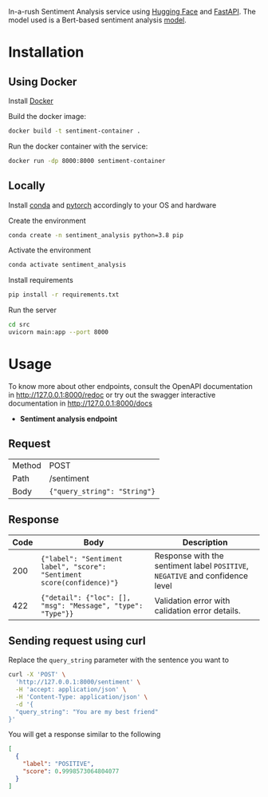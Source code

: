 In-a-rush Sentiment Analysis service using [Hugging Face](https://huggingface.co/) and [FastAPI](https://fastapi.tiangolo.com/). The model used is a Bert-based sentiment analysis [model](https://huggingface.co/distilbert-base-uncased-finetuned-sst-2-english).

# Installation

## Using Docker

Install [Docker](https://docs.docker.com/engine/install/)

Build the docker image:

```bash
docker build -t sentiment-container .
```

Run the docker container with the service:

```bash
docker run -dp 8000:8000 sentiment-container
```

## Locally

Install [conda](https://anaconda.cloud/support-center/installers) and [pytorch](https://pytorch.org/get-started/locally/) accordingly to your OS and hardware

Create the environment

```bash
conda create -n sentiment_analysis python=3.8 pip
```

Activate the environment

```bash
conda activate sentiment_analysis
```

Install requirements

```bash
pip install -r requirements.txt
```

Run the server

```bash
cd src
uvicorn main:app --port 8000
```

# Usage

To know more about other endpoints, consult the OpenAPI documentation in http://127.0.0.1:8000/redoc or try out the swagger interactive documentation in http://127.0.0.1:8000/docs

* **Sentiment analysis endpoint**

## Request

|||
| --- | --- |
| Method | POST |
| Path | /sentiment |
| Body |<code>{"query_string": "String"}</code> |

## Response

| Code | Body | Description |
| --- | --- | --- |
| 200 | <code>{"label": "Sentiment label", "score": "Sentiment score(confidence)"}</code> | Response with the sentiment label `POSITIVE`, `NEGATIVE` and confidence level |
| 422 | <code>{"detail": {"loc": [], "msg": "Message", "type": "Type"}}</code> | Validation error with calidation error details. |


## Sending request using curl

Replace the `query_string` parameter with the sentence you want to

```bash
curl -X 'POST' \
  'http://127.0.0.1:8000/sentiment' \
  -H 'accept: application/json' \
  -H 'Content-Type: application/json' \
  -d '{
  "query_string": "You are my best friend"
}'
```
You will get a response similar to the following

```json
[
  {
    "label": "POSITIVE",
    "score": 0.9998573064804077
  }
]
```
